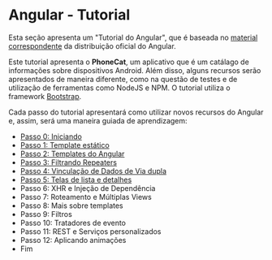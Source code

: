 # Angular - Tutorial

Esta seção apresenta um "Tutorial do Angular", que é baseada no [material correspondente](https://docs.angularjs.org/tutorial) da distribuição oficial do Angular. 

Este tutorial apresenta o **PhoneCat**, um aplicativo que é um catálago de informações sobre dispositivos Android. Além disso, alguns recursos serão apresentados de maneira diferente, como na questão de testes e de utilização de ferramentas como NodeJS e NPM. O tutorial utiliza o framework [Bootstrap](http://getbootstrap.com).

Cada passo do tutorial apresentará como utilizar novos recursos do Angular e, assim, será uma maneira guiada de aprendizagem:
- [Passo 0: Iniciando](passo-0.md)
- [Passo 1: Template estático](passo-1.md)
- [Passo 2: Templates do Angular](passo-2.md)
- [Passo 3: Filtrando Repeaters](passo-3.md)
- [Passo 4: Vinculação de Dados de Via dupla](passo-4.md)
- [Passo 5: Telas de lista e detalhes](passo-5.md)
- Passo 6: XHR e Injeção de Dependência
- Passo 7: Roteamento e Múltiplas Views
- Passo 8: Mais sobre templates
- Passo 9: Filtros
- Passo 10: Tratadores de evento
- Passo 11: REST e Serviços personalizados
- Passo 12: Aplicando animações
- Fim